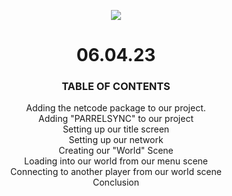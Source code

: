 <p align="center">
<img src="https://user-images.githubusercontent.com/65050348/230235261-78d77acd-45b5-47b9-b090-347e44569910.png" />
</p>

<h1 align="center"> 06.04.23 </h1>

<h3 align="center"> TABLE OF CONTENTS </h3> 

<p align="center">
 Adding the netcode package to our project. <br>
 Adding "PARRELSYNC" to our project <br>
 Setting up our title screen <br>
 Setting up our network <br>
 Creating our "World" Scene <br>
 Loading into our world from our menu scene <br>
 Connecting to another player from our world scene <br>
 Conclusion <br>
</p>
